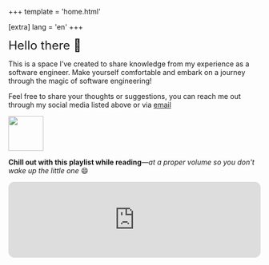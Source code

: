 +++
template = 'home.html'

[extra]
lang = 'en'
+++

<font size="5">Hello there :wave:</font>

This is a space I’ve created to share knowledge from my experience as a software engineer. Make yourself comfortable and embark on a journey through the magic of software engineering!

Feel free to share your thoughts or suggestions, you can reach me out through my social media listed above or via [email](mailto:joaoalber.dev@gmail.com)

<div>
  <img style="margin-left: 0px;" src="https://ucarecdn.com/1db1d8fd-9e32-41b2-b57d-0601dc75e305/" width="70" height="70">
</div>


**Chill out with this playlist while reading**—*at a proper volume so you don't wake up the little one* :smile:

<iframe style="border-radius:12px" src="https://open.spotify.com/embed/playlist/37i9dQZF1DWWQRwui0ExPn?utm_source=generator" width="100%" height="152" frameBorder="0" allowfullscreen="" allow="autoplay; clipboard-write; encrypted-media; fullscreen; picture-in-picture" loading="lazy"></iframe>


